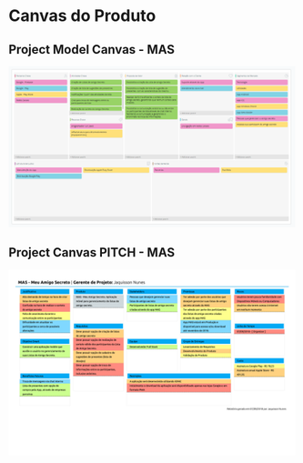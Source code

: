 # Canvas do Produto

## Project Model Canvas - MAS
![Preview](images/canvas/MAS-CANVAS.png?raw=true "Project Model Canvas - MAS")

## Project Canvas PITCH - MAS
![Preview](images/canvas/MAS-PITCH.png?raw=true "Project Canvas - PITCH - MAS")
